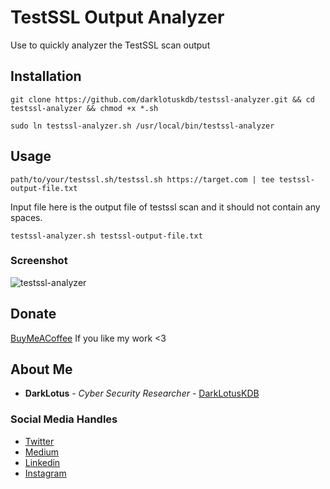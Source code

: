 # TestSSL Output Analyzer
Use to quickly analyzer the TestSSL scan output

## Installation
```
git clone https://github.com/darklotuskdb/testssl-analyzer.git && cd testssl-analyzer && chmod +x *.sh
```
```
sudo ln testssl-analyzer.sh /usr/local/bin/testssl-analyzer
```

## Usage

```
path/to/your/testssl.sh/testssl.sh https://target.com | tee testssl-output-file.txt
```
Input file here is the output file of testssl scan and it should not contain any spaces.
```
testssl-analyzer.sh testssl-output-file.txt
```

### Screenshot
![testssl-analyzer](https://user-images.githubusercontent.com/29382875/159027585-78d93828-ec24-48d3-95a0-2c1a24c11aa9.png)

## Donate
[BuyMeACoffee](https://www.buymeacoffee.com/darklotus) If you like my work <3

## About Me

* **DarkLotus** - *Cyber Security Researcher* - [DarkLotusKDB](https://github.com/darklotuskdb)

### Social Media Handles
* [Twitter](https://twitter.com/darklotuskdb)
* [Medium](https://medium.com/@darklotus)
* [Linkedin](https://www.linkedin.com/in/kamaldeepbhati/)
* [Instagram](https://www.instagram.com/kamaldeepbhati/)
